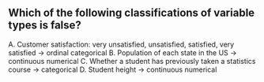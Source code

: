 ## Which of the following classifications of variable types is false?
   A. Customer satisfaction: very unsatisfied, unsatisfied, satisfied, very satisfied → ordinal categorical
   B. Population of each state in the US → continuous numerical
   C. Whether a student has previously taken a statistics course → categorical
   D. Student height → continuous numerical
